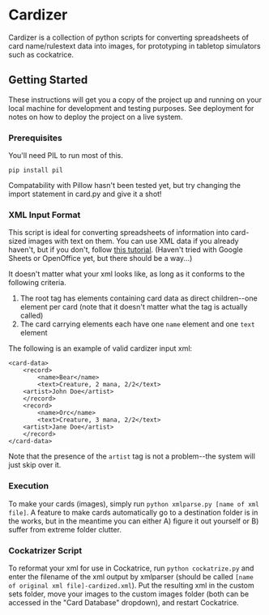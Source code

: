 # Cardizer

Cardizer is a collection of python scripts for converting spreadsheets of card name/rulestext data into images, for prototyping in tabletop simulators such as cockatrice.

## Getting Started

These instructions will get you a copy of the project up and running on your local machine for development and testing purposes. See deployment for notes on how to deploy the project on a live system.

### Prerequisites

You'll need PIL to run most of this. 

```
pip install pil
```

Compatability with Pillow hasn't been tested yet, but try changing the import statement in card.py and give it a shot!


### XML Input Format

This script is ideal for converting spreadsheets of information into card-sized images with text on them. You can use XML data if you already haven't, but if you don't, follow <a href="https://www.excel-easy.com/examples/xml.html">this tutorial</a>. (Haven't tried with Google Sheets or OpenOffice yet, but there should be a way...)

It doesn't matter what your xml looks like, as long as it conforms to the following criteria.
1. The root tag has elements containing card data as direct children--one element per card (note that it doesn't matter what the tag is actually called)
2. The card carrying elements each have one ```name``` element and one ```text``` element

The following is an example of valid cardizer input xml:
```
<card-data>
	<record>
		<name>Bear</name>
		<text>Creature, 2 mana, 2/2</text>
    <artist>John Doe</artist>
	</record>
	<record>
		<name>Orc</name>
		<text>Creature, 3 mana, 2/2</text>
    <artist>Jane Doe</artist>
	</record>
</card-data>
```

Note that the presence of the ```artist``` tag is not a problem--the system will just skip over it. 

### Execution

To make your cards (images), simply run ```python xmlparse.py [name of xml file]```. A feature to make cards automatically go to a destination folder is in the works, but in the meantime you can either A) figure it out yourself or B) suffer from extreme folder clutter.

### Cockatrizer Script

To reformat your xml for use in Cockatrice, run ```python cockatrize.py``` and enter the filename of the xml output by xmlparser (should be called ```[name of original xml file]-cardized.xml```). Put the resulting xml in the custom sets folder, move your images to the custom images folder (both can be accessed in the "Card Database" dropdown), and restart Cockatrice. 

